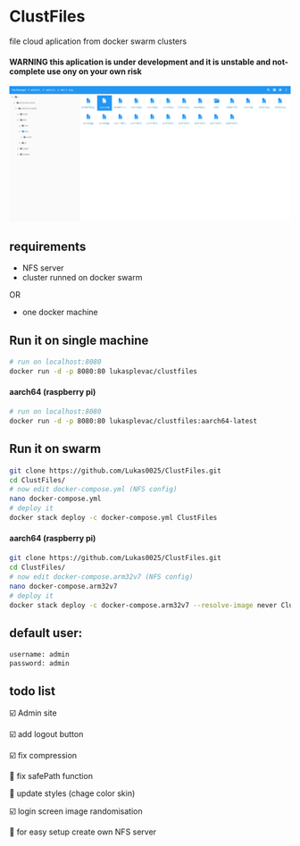 # ClustFiles
file cloud aplication from docker swarm clusters

#### WARNING this aplication is under development and it is unstable and not-complete use ony on your own risk

![preview](https://github.com/Lukas0025/ClustFiles/blob/master/preview/indir.png)

## requirements
* NFS server
* cluster runned on docker swarm

OR

* one docker machine

## Run it on single machine

```sh
# run on localhost:8080
docker run -d -p 8080:80 lukasplevac/clustfiles
```
#### aarch64 (raspberry pi)

```sh
# run on localhost:8080
docker run -d -p 8080:80 lukasplevac/clustfiles:aarch64-latest
```

## Run it on swarm

```sh
git clone https://github.com/Lukas0025/ClustFiles.git
cd ClustFiles/
# now edit docker-compose.yml (NFS config)
nano docker-compose.yml
# deploy it
docker stack deploy -c docker-compose.yml ClustFiles
```

#### aarch64 (raspberry pi)

```sh
git clone https://github.com/Lukas0025/ClustFiles.git
cd ClustFiles/
# now edit docker-compose.arm32v7 (NFS config)
nano docker-compose.arm32v7
# deploy it
docker stack deploy -c docker-compose.arm32v7 --resolve-image never ClustFiles
```

## default user:

```
username: admin
password: admin
```

## todo list
:ballot_box_with_check: Admin site

:ballot_box_with_check: add logout button

:ballot_box_with_check: fix compression

:black_square_button: fix safePath function

:black_square_button: update styles (chage color skin)

:ballot_box_with_check: login screen image randomisation

:black_square_button: for easy setup create own NFS server
